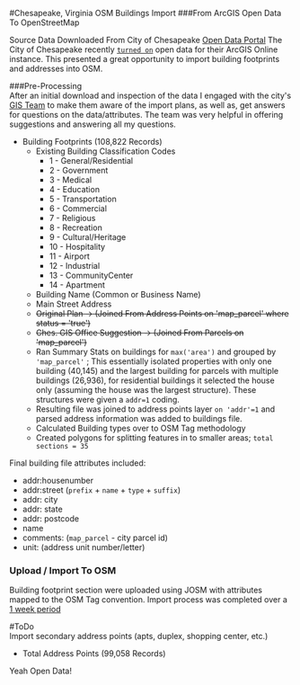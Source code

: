 #Chesapeake, Virginia OSM Buildings Import
###From ArcGIS Open Data To OpenStreetMap  

Source Data Downloaded From City of Chesapeake [Open Data Portal](http://public.chesva.opendata.arcgis.com/)
The City of Chesapeake recently [`turned on`](https://opendata.arcgis.com/about) open data for their ArcGIS Online instance. This presented a great opportunity to import building footprints and addresses into OSM.

###Pre-Processing  
After an initial download and inspection of the data I engaged with the city's [GIS Team](gisteam@cityofchesapeake.net ) to make them aware of the import plans, as well as, get answers for questions on the data/attributes. The team was very helpful in offering suggestions and answering all my questions.

* Building Footprints (108,822 Records)
  * Existing Building Classification Codes
    * 1 - General/Residential
    * 2 - Government
    * 3 - Medical
    * 4 - Education
    * 5 - Transportation
    * 6 - Commercial
    * 7 - Religious
    * 8 - Recreation
    * 9 - Cultural/Heritage
    * 10 - Hospitality
    * 11 - Airport
    * 12 - Industrial
    * 13 - CommunityCenter
    * 14 - Apartment
  * Building Name (Common or Business Name)
  * Main Street Address
   * ~~Original Plan -> (Joined From Address Points on 'map_parcel' where status = 'true')~~
   * ~~Ches. GIS Office Suggestion -> (Joined From Parcels on 'map_parcel')~~
   * Ran Summary Stats on buildings for `max('area')` and grouped by `'map_parcel'` ; This essentially isolated properties with only one building (40,145) and the largest building for parcels with multiple buildings (26,936), for residential buildings it selected the house only (assuming the house was the largest structure). These structures were given a `addr=1` coding.
   * Resulting file was joined to address points layer `on 'addr'=1` and parsed address information was added to buildings file.
   * Calculated Building types over to OSM Tag methodology
   * Created polygons for splitting features in to smaller areas; `total sections = 35`

Final building file attributes included:
* addr:housenumber
* addr:street (`prefix` + `name` + `type` + `suffix`)
* addr: city
* addr: state
* addr: postcode
* name
* comments: (`map_parcel` - city parcel id)
* unit: (address unit number/letter)

### Upload / Import To OSM  
Building footprint section were uploaded using JOSM with attributes mapped to the OSM Tag convention. Import process was completed over a [1 week period](https://github.com/jonahadkins/chesapeake-OSM-imports/blob/master/upload%20schedule.md)

#ToDo  
Import secondary address points (apts, duplex, shopping center, etc.) 
* Total Address Points (99,058 Records)
  

Yeah Open Data!
